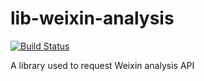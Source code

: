 # lib-weixin-analysis

[![Build Status](https://travis-ci.org/Wiredcraft/lib-weixin-analysis.svg?branch=master)](https://travis-ci.org/Wiredcraft/lib-weixin-analysis)

A library used to request Weixin analysis API
